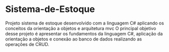 # Sistema-de-Estoque
Projeto sistema de estoque desenvolvido com a linguagem C# aplicando os conceitos da orientação a objetos e   arquitetura mvc
O principal objetivo desse projeto é apresentar os fundamentos da linguagem C#, aplicação da orientação a objetos 
e conexão ao banco de dados realizando as operações de CRUD.
